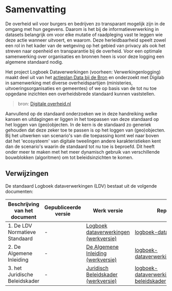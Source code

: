 # Samenvatting

De overheid wil voor burgers en bedrijven zo transparant mogelijk zijn in de omgang met hun gegevens. Daarom is het bij de informatieverwerking in datasets belangrijk om voor elke mutatie of raadpleging vast te leggen wie deze actie wanneer uitvoert, en waarom. Deze herleidbaarheid speelt zowel een rol in het kader van de wetgeving op het gebied van privacy als ook het streven naar openheid en transparantie bij de overheid. Voor een optimale samenwerking over organisaties en bronnen heen is voor deze logging een algemene standaard nodig.

Het project Logboek Dataverwerkingen (voorheen: Verwerkingenlogging) maakt deel uit van het [actieplan Data bij de Bron](https://www.digitaleoverheid.nl/data-bij-de-bron/) en onderzoekt met Digilab in samenwerking met diverse overheidspartijen (ministeries, uitvoeringsorganisaties en gemeentes) of we op basis van de tot nu toe opgedane inzichten een overheidsbrede standaard kunnen vaststellen.

> bron: [Digitale overheid.nl](https://digilab.overheid.nl/projecten/logboek-dataverwerkingen/)

Aanvullend op de standaard onderzoeken we in deze handreiking welke kansen en uitdagingen er liggen in het toepassen van deze standaard op het loggen van (geo)objecten.
In de kern is de standaard zo generiek gehouden dat deze zeker toe te passen is op het loggen van (geo)objecten. Bij het uitwerken van scenario's van die toepassing komt wel naar boven dat het 'ecosysteem' van digitale tweelingen andere karakteristieken kent dan de scenario's waarin de standaard tot nu toe is beproefd. Dit heeft onder meer te maken met het meer dynamisch gebruik van verschillende bouwblokken (algoritmen) om tot beleidsinzichten te komen.

## Verwijzingen

De standaard Logboek dataverwerkingen (LDV) bestaat uit de volgende documenten:

| Beschrijving van het document           | Gepubliceerde versie                  | Werk versie                             | Repository                                                   |
| --------------------------------------- | ------------------------------------- | --------------------------------------- | ------------------------------------------------------------ |
| 1. De LDV Normatieve Standaard | - | [Logboek dataverwerkingen (werkversie)](https://logius-standaarden.github.io/logboek-dataverwerkingen/) | [logboek-dataverwerkingen](https://github.com/Logius-standaarden/logboek-dataverwerkingen) |
| 2. De Algemene Inleiding | - | [De Algemene Inleiding (werkversie)](https://logius-standaarden.github.io/publicatie/api/Logboek_Algemeen/)|[logboek-dataverwerkingen_Inleiding](https://github.com/Logius-standaarden/logboek-dataverwerkingen_Inleiding)|
| 3. het Juridische Beleidskader | - |[Juridisch Beleidskader (werkversie)](https://logius-standaarden.github.io/publicatie/api/Logboek_Juridisch/)|[logboek-dataverwerkingen_Juridisch-beleidskader](https://github.com/Logius-standaarden/logboek-dataverwerkingen_Juridisch-beleidskader/)|
